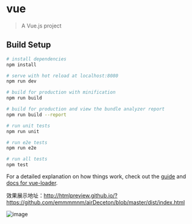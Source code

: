 # vue

> A Vue.js project

## Build Setup

``` bash
# install dependencies
npm install

# serve with hot reload at localhost:8080
npm run dev

# build for production with minification
npm run build

# build for production and view the bundle analyzer report
npm run build --report

# run unit tests
npm run unit

# run e2e tests
npm run e2e

# run all tests
npm test
```

For a detailed explanation on how things work, check out the [guide](http://vuejs-templates.github.io/webpack/) and [docs for vue-loader](http://vuejs.github.io/vue-loader).


效果展示地址：http://htmlpreview.github.io/?https://github.com/emmmmnm/airDeceton/blob/master/dist/index.html

![image](https://github.com/emmmmnm/airDeceton/tree/master/static/imgs/效果图1.png)
